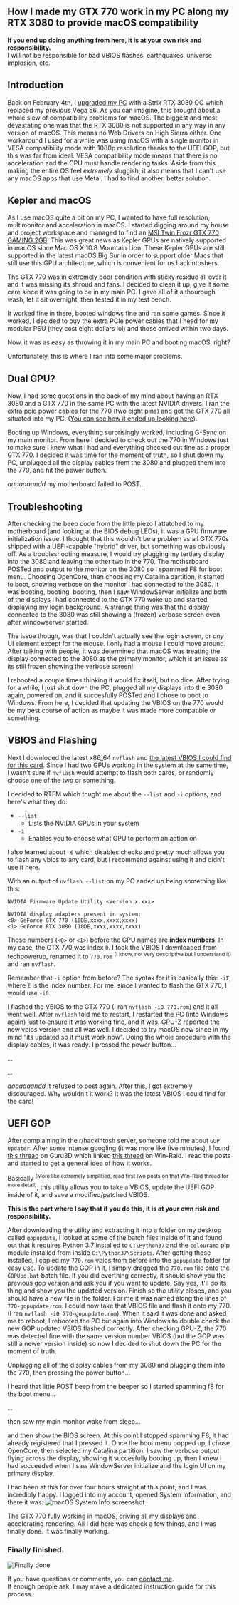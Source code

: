 ## How I made my GTX 770 work in my PC along my RTX 3080 to provide macOS compatibility
**If you end up doing anything from here, it is at your own risk and responsibility.**\
I will not be responsible for bad VBIOS flashes, earthquakes, universe implosion, etc.

## Introduction
Back on February 4th, I [upgraded my PC](https://github.com/ThatsNiceGuy/ThatsNiceGuy#pc-specs) with a Strix RTX 3080 OC which replaced my previous Vega 56. As you can imagine, this brought about a whole slew of compatibility problems for macOS. The biggest and most devastating one was that the RTX 3080 is not supported in any way in any version of macOS. This means no Web Drivers on High Sierra either. One workaround I used for a while was using macOS with a single monitor in VESA compatibility mode with 1080p resolution thanks to the UEFI GOP, but this was far from ideal. VESA compatibility mode means that there is no acceleration and the CPU must handle rendering tasks. Aside from this making the entire OS feel *extremely* sluggish, it also means that I can't use any macOS apps that use Metal. I had to find another, better solution.

## Kepler and macOS
As I use macOS quite a bit on my PC, I wanted to have full resolution, multimonitor and acceleration in macOS. I started digging around my house and project workspace and managed to find an [MSI Twin Frozr GTX 770 GAMING 2GB](https://www.msi.com/Graphics-Card/N770-TF-2GD5OC/Specification). This was great news as Kepler GPUs are natively supported in macOS since Mac OS X 10.8 Mountain Lion. These Kepler GPUs are still supported in the latest macOS Big Sur in order to support older Macs that still use this GPU architecture, which is convenient for us hackintoshers.

The GTX 770 was in extremely poor condition with sticky residue all over it and it was missing its shroud and fans. I decided to clean it up, give it some care since it was going to be in my main PC. I gave all of it a thourough wash, let it sit overnight, then tested it in my test bench.

It worked fine in there, booted windows fine and ran some games. Since it worked, I decided to buy the extra PCIe power cables that I need for my modular PSU (they cost eight dollars lol) and those arrived within two days.

Now, it was as easy as throwing it in my main PC and booting macOS, right?

Unfortunately, this is where I ran into some major problems.

## Dual GPU?
Now, I had some questions in the back of my mind about having an RTX 3080 and a GTX 770 in the same PC with the latest NVIDIA drivers. I ran the extra pcie power cables for the 770 (two eight pins) and got the GTX 770 all situated into my PC. ([You can see how it ended up looking here](https://twitter.com/thatsniceguy/status/1378241011621580802?s=21)).

Booting up Windows, everything surprisingly worked, including G-Sync on my main monitor. From here I decided to check out the 770 in Windows just to make sure I knew what I had and everything checked out fine as a proper GTX 770. I decided it was time for the moment of truth, so I shut down my PC, unplugged all the display cables from the 3080 and plugged them into the 770, and hit the power button.

*aaaaaaandd* my motherboard failed to POST...

## Troubleshooting
After checking the beep code from the little piezo I attatched to my motherboard (and looking at the BIOS debug LEDs), it was a GPU firmware initialization issue. I thought that this wouldn't be a problem as all GTX 770s shipped with a UEFI-capable "hybrid" driver, but something was obviously off. As a troubleshooting measure, I would try plugging my tertiary display into the 3080 and leaving the other two in the 770. The motherboard POSTed and output to the monitor on the 3080 so I spammed F8 for boot menu. Choosing OpenCore, then choosing my Catalina partition, it started to boot, showing verbose on the monitor I had connected to the 3080. It was booting, booting, booting, then I saw WindowServer initialize and both of the displays I had connected to the GTX 770 woke up and started displaying my login background. A strange thing was that the display connected to the 3080 was still showing a (frozen) verbose screen even after windowserver started.

The issue though, was that I couldn't actually see the login screen, or *any* UI element except for the mouse. I only had a mouse I could move around. After talking with people, it was determined that macOS was treating the display connected to the 3080 as the primary monitor, which is an issue as its still frozen showing the verbose screen!

I rebooted a couple times thinking it would fix itself, but no dice. After trying for a while, I just shut down the PC, plugged all my displays into the 3080 again, powered on, and it succesfully POSTed and I chose to boot to Windows. From here, I decided that updating the VBIOS on the 770 would be my best course of action as maybe it was made more compatible or something. 

## VBIOS and Flashing

Next I downloded the latest x86_64 `nvflash` and [the latest VBIOS I could find for this card](https://www.techpowerup.com/vgabios/160720/msi-gtx770-2048-140530). Since I had two GPUs working in the system at the same time, I wasn't sure if `nvflash` would attempt to flash both cards, or randomly choose one of the two or something. 

I decided to RTFM which tought me about the `--list` and `-i` options, and here's what they do:
- `--list`
  - Lists the NVIDIA GPUs in your system
- `-i`
  - Enables you to choose what GPU to perform an action on

I also learned about `-6` which disables checks and pretty much allows you to flash any vbios to any card, but I recommend against using it and didn't use it here.

With an  output of `nvflash --list` on my PC ended up being something like this:
```
NVIDIA Firmware Update Utility <Version x.xxx>

NVIDIA display adapters present in system:
<0> GeForce GTX 770 (10DE,xxxx,xxxx,xxxx)
<1> GeForce RTX 3080 (10DE,xxxx,xxxx,xxxx)
```

Those numbers (`<0>` or `<1>`) before the GPU names are **index numbers**. In my case, the GTX 770 was index `0`. I took the VBIOS I downloaded from techpowerup, renamed it to `770.rom` <sup>(I know, not very descriptive but I understand it)</sup> and ran `nvflash`.

Remember that `-i` option from before? The syntax for it is basically this: `-iΣ`, where `Σ` is the index number. For me. since I wanted to flash the GTX 770, I would use `-i0`.

I flashed the VBIOS to the GTX 770 (I ran `nvflash -i0 770.rom`) and it all went well. After `nvflash` told me to restart, I restarted the PC (into Windows again) just to ensure it was working fine, and it was. GPU-Z reported the new vbios version and all was well. I decided to try macOS now since in my mind "its updated so it must work now". Doing the whole procedure with the display cables, it was ready. I pressed the power button...

*...*

*...*

*aaaaaaandd* it refused to post again. After this, I got extremely discouraged. Why wouldn't it work? It was the latest VBIOS I could find for the card! 

## UEFI GOP
After complaining in the r/hackintosh server, someone told me about `GOP Updater`. After some intense googling (it was more like five minutes), I found [this thread](https://forums.guru3d.com/threads/display-port-gop-updater-guide-fix-blanking-screens-and-improve-monitor-compatibility.421417/) on Guru3D which linked [this thread](https://www.win-raid.com/t892f16-AMD-and-Nvidia-GOP-update-No-requests-DIY.html) on Win-Raid. I read the posts and started to get a general idea of how it works. 

Basically <sup>(More like extremely simplified, read first two posts on that Win-Raid thread for more detail)</sup>, this utility allows you to take a VBIOS, update the UEFI GOP inside of it, and save a modified/patched VBIOS.

**This is the part where I say that if you do this, it is at your own risk and responsibility.**

After downloading the utility and extracting it into a folder on my desktop called `gopupdate`, I looked at some of the batch files inside of it and found out that it requires Python 3.7 installed to `C:\Python37` and the `colourama` pip module installed from inside `C:\Python37\Scripts`. After getting those installed, I copied my `770.rom` vbios from before into the `gopupdate` folder for easy use. To update the GOP in it, I simply dragged the `770.rom` file onto the `GOPUpd.bat` batch file. If you did everthing correctly, it should show you the previous gop version and ask you if you want to update. Say yes, it'll do its thing and show you the updated version. Finish so the utility closes, and you should have a new file in the folder. For me it was named along the lines of `770-gopupdate.rom`. I could now take that VBIOS file and flash it onto my 770. (I ran `nvflash -i0 770-gopupdate.rom`). When it said it was done and asked me to reboot, I rebooted the PC but again into Windows to double check the new GOP updated VBIOS flashed correctly. After checking GPU-Z, the 770 was detected fine with the same version number VBIOS (but the GOP was still a newer version inside) so now I decided to shut down the PC for the moment of truth.

Unplugging all of the display cables from my 3080 and plugging them into the 770, then pressing the power button...

I heard that little POST beep from the beeper so I started spamming f8 for the boot menu...

*...*

then saw my main monitor wake from sleep...

and then show the BIOS screen. At this point I stopped spamming F8, it had already registered that I pressed it. Once the boot menu popped up, I chose OpenCore, then selected my Catalina partition. I saw the verbose output flying across the display, showing it succesfully booting up, then I knew I had succeeded when I saw WindowServer initialize and the login UI on my primary display.

I had been at this for over four hours straight at this point, and I was incredibly happy. I logged into my account, opened System Information, and there it was:
![macOS System Info screenshot](RTX3080+GTX770-macos/systeminfoscreenshot.jpg)

The GTX 770 fully working in macOS, driving all my displays and accelerating rendering. All I did here was check a few things, and I was finally done. It was finally working.

### Finally finished.
![Finally done](RTX3080+GTX770-macos/finallyfinished.jpg)

If you have questions or comments, you can [contact me](https://github.com/ThatsNiceGuy/ThatsNiceGuy#contact).\
If enough people ask, I may make a dedicated instruction guide for this process. 
